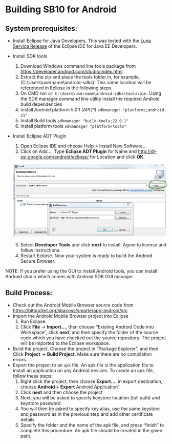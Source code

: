 # Building SB10 for Android

## System prerequisites:
  * Install Eclipse for Java Developers. This was tested with the [Luna Service Release](http://www.eclipse.org/downloads/packages/eclipse-ide-java-ee-developers/lunasr2) of the Eclipse IDE for Java EE Developers.
  * Install SDK tools
      1. Download Windows command line tools package from https://developer.android.com/studio/index.html
      2. Extract the zip and place the tools folder in, for example, (C:\Users\username\android-sdks). This same location will be referenced in Eclipse in the following steps.
      3. On CMD run `cd C:\Users\username\android-sdks\tools\bin`. Using the SDK manager command line utility install the required Android build dependencies
      4. Install Android platform 5.0.1 (API21) `sdkmanager "platforms;android-21"`
      5. Install Build tools `sdkmanager "build-tools;22.0.1"`
      6. Install platform tools `sdkmanager "platform-tools"`
  * Install Eclipse ADT Plugin
      1. Open Eclipse IDE and choose Help > Install New Software…
      2. Click on Add..., Type **Eclipse ADT Plugin** for Name and http://dl-ssl.google.com/android/eclipse/ for Location and click **OK**.

	![Alt text](images/InstallEclipseADTPlugin.png)

      3. Select **Developer Tools** and click **next** to install. Agree to license and follow instructions.
      4. Restart Eclipse. Now your system is ready to build the Android Secure Browser.

 NOTE: If you prefer using the GUI to install Android tools, you can install Android studio which comes with Android SDK GUI manager.

## Build Process:
  * Check out the Android Mobile Browser source code from https://bitbucket.org/sbacoss/smarterapp-android/src
  * Import the Android Mobile Browser project into Eclipse
      1. Run Eclipse.
      2. Click **File** -> **Import…**, then choose “Existing Android Code into Workspace”, click **next**, and then specify the folder of the source code which you have checked out the source repository. The project will be imported to the Eclipse workspace.
  * Build the project. Choose the project in “Package Explorer”, and then Click **Project** -> **Build Project**. Make sure there are no compilation errors.
  * Export the project to an `apk` file. An apk file is the application file to install an application on any Android devices. To create an apk file, follow these steps:
      1. Right click the project, then choose **Export…**, in export destination, choose **Android**-> **Export** Android Application”
      2. Click **next** and then choose the project
      3. Next, you will be asked to specify keystore location (full path) and keystore password.
      4. You will then be asked to specify key alias, use the same keystore and password as in the previous step and add other certificate details.
      5. Specify the folder and the name of the apk file, and press “finish” to complete this procedure. An apk file should be created in the given path.
